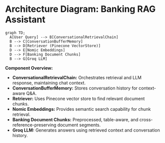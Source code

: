 # Architecture Diagram: Banking RAG Assistant

```mermaid
graph TD;
  A[User Query] --> B[ConversationalRetrievalChain]
  B --> C[ConversationBufferMemory]
  B --> D[Retriever (Pinecone VectorStore)]
  D --> E[Nomic Embeddings]
  D --> F[Banking Document Chunks]
  B --> G[Groq LLM]
```

**Component Overview:**
- **ConversationalRetrievalChain:** Orchestrates retrieval and LLM response, maintaining chat context.
- **ConversationBufferMemory:** Stores conversation history for context-aware Q&A.
- **Retriever:** Uses Pinecone vector store to find relevant document chunks.
- **Nomic Embeddings:** Provides semantic search capability for chunk retrieval.
- **Banking Document Chunks:** Preprocessed, table-aware, and cross-reference-preserving document segments.
- **Groq LLM:** Generates answers using retrieved context and conversation history. 